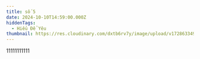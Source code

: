 ```yaml
---
title: số 5
date: 2024-10-10T14:59:00.000Z
hiddenTags:
  - Hiểu Để Yêu
thumbnail: https://res.cloudinary.com/dxtb6rv7y/image/upload/v1728633497/5_upiq36.jpg
---
```

11111111111
